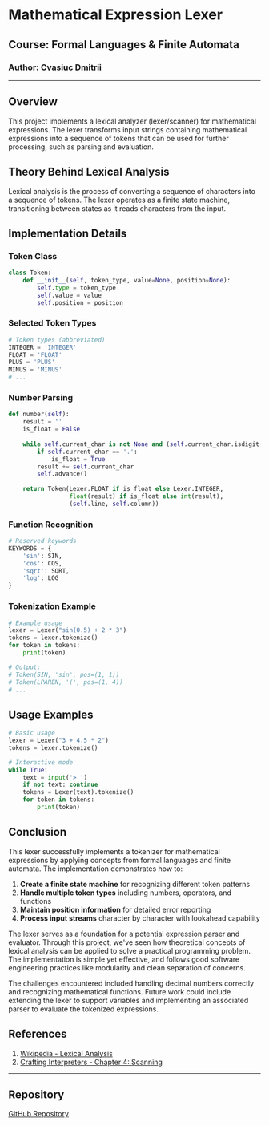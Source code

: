 # Mathematical Expression Lexer

## Course: Formal Languages & Finite Automata
### Author: Cvasiuc Dmitrii

---

## Overview
This project implements a lexical analyzer (lexer/scanner) for mathematical expressions. The lexer transforms input strings containing mathematical expressions into a sequence of tokens that can be used for further processing, such as parsing and evaluation.

## Theory Behind Lexical Analysis

Lexical analysis is the process of converting a sequence of characters into a sequence of tokens. The lexer operates as a finite state machine, transitioning between states as it reads characters from the input.

## Implementation Details

### Token Class

```python
class Token:
    def __init__(self, token_type, value=None, position=None):
        self.type = token_type
        self.value = value
        self.position = position
```

### Selected Token Types

```python
# Token types (abbreviated)
INTEGER = 'INTEGER'
FLOAT = 'FLOAT'
PLUS = 'PLUS'
MINUS = 'MINUS'
# ...
```

### Number Parsing

```python
def number(self):
    result = ''
    is_float = False
    
    while self.current_char is not None and (self.current_char.isdigit() or self.current_char == '.'):
        if self.current_char == '.':
            is_float = True
        result += self.current_char
        self.advance()
        
    return Token(Lexer.FLOAT if is_float else Lexer.INTEGER, 
                 float(result) if is_float else int(result), 
                 (self.line, self.column))
```

### Function Recognition

```python
# Reserved keywords
KEYWORDS = {
    'sin': SIN,
    'cos': COS,
    'sqrt': SQRT,
    'log': LOG
}
```

### Tokenization Example

```python
# Example usage
lexer = Lexer("sin(0.5) + 2 * 3")
tokens = lexer.tokenize()
for token in tokens:
    print(token)

# Output:
# Token(SIN, 'sin', pos=(1, 1))
# Token(LPAREN, '(', pos=(1, 4))
# ...
```

## Usage Examples

```python
# Basic usage
lexer = Lexer("3 + 4.5 * 2")
tokens = lexer.tokenize()

# Interactive mode
while True:
    text = input('> ')
    if not text: continue
    tokens = Lexer(text).tokenize()
    for token in tokens:
        print(token)
```

## Conclusion

This lexer successfully implements a tokenizer for mathematical expressions by applying concepts from formal languages and finite automata. The implementation demonstrates how to:

1. **Create a finite state machine** for recognizing different token patterns
2. **Handle multiple token types** including numbers, operators, and functions
3. **Maintain position information** for detailed error reporting
4. **Process input streams** character by character with lookahead capability

The lexer serves as a foundation for a potential expression parser and evaluator. Through this project, we've seen how theoretical concepts of lexical analysis can be applied to solve a practical programming problem. The implementation is simple yet effective, and follows good software engineering practices like modularity and clean separation of concerns.

The challenges encountered included handling decimal numbers correctly and recognizing mathematical functions. Future work could include extending the lexer to support variables and implementing an associated parser to evaluate the tokenized expressions.

## References

1. [Wikipedia - Lexical Analysis](https://en.wikipedia.org/wiki/Lexical_analysis)
2. [Crafting Interpreters - Chapter 4: Scanning](https://craftinginterpreters.com/scanning.html)

---

## Repository

[GitHub Repository](https://github.com/dmitrycvs/Lexer)
